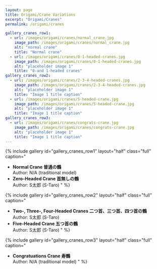 ```yaml
---
layout: page
title: Origami/Crane Variations
excerpt: "Origami/Cranes"
permalink: /origami/cranes

gallery_cranes_row1:
  - url: /images/origami/cranes/normal_crane.jpg
    image_path: /images/origami/cranes/normal_crane.jpg
    alt: "normal crane"
    title: "Normal crane"
  - url: /images/origami/cranes/0-1-headed-cranes.jpg
    image_path: /images/origami/cranes/0-1-headed-cranes.jpg
    alt: "placeholder image 1"
    title: "0-and 1-headed cranes"
gallery_cranes_row2:
  - url: /images/origami/cranes/2-3-4-headed-cranes.jpg
    image_path: /images/origami/cranes/2-3-4-headed-cranes.jpg
    alt: "placeholder image 1"
    title: "Image 1 title caption"
  - url: /images/origami/cranes/5-headed-crane.jpg
    image_path: /images/origami/cranes/5-headed-crane.jpg
    alt: "placeholder image 1"
    title: "Image 1 title caption"
gallery_cranes_row3:
  - url: /images/origami/cranes/congrats-crane.jpg
    image_path: /images/origami/cranes/congrats-crane.jpg
    alt: "placeholder image 1"
    title: "Image 1 title caption"
---
```


{% include gallery 
id="gallery_cranes_row1"
layout="half"
class="full"
caption="
* **Normal Crane 普通の鶴**  
Author: N/A (traditional model)
* **Zero-Headed Crane 首無しの鶴**  
Author: S太郎 (S-Taro)
"
%}

{% include gallery 
id="gallery_cranes_row2"
layout="half"
class="full"
caption="
* **Two-, Three-, Four-Headed Cranes  二つ首、三つ首、四つ首の鶴**  
Author: S太郎 (S-Taro)
* **Five-Headed Crane 五つ首の鶴**  
Author: S太郎 (S-Taro)
"
%}

{% include gallery 
id="gallery_cranes_row3"
layout="half"
class="full"
caption="
* **Congratuations Crane 寿鶴**  
Author: N/A (traditional model)
"
%}
